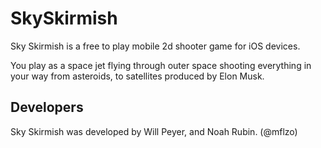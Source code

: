 # SkySkirmish

Sky Skirmish is a free to play mobile 2d shooter game for iOS devices. 

You play as a space jet flying through outer space shooting everything in your way from asteroids, to satellites produced by Elon Musk.

## Developers

Sky Skirmish was developed by Will Peyer, and Noah Rubin. (@mflzo)
